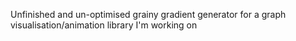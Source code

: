 Unfinished and un-optimised grainy gradient generator for a graph visualisation/animation library I'm working on
